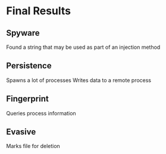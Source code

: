 # Final Results

## Spyware
Found a string that may be used as part of an injection method
## Persistence
Spawns a lot of processes
Writes data to a remote process
## Fingerprint
Queries process information
## Evasive
Marks file for deletion